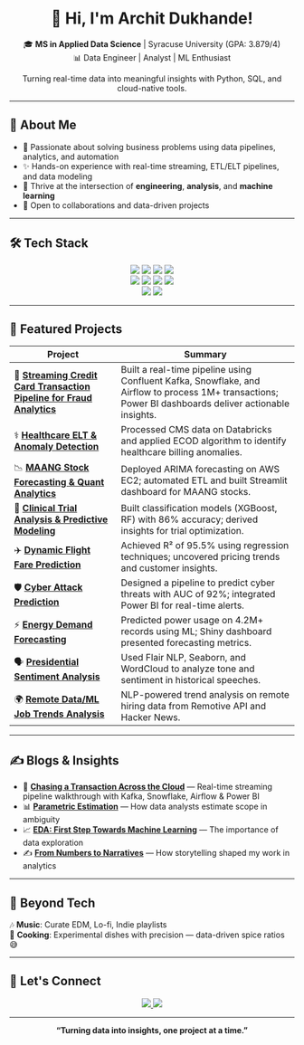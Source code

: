 <h1 align="center">👋 Hi, I'm Archit Dukhande!</h1>

<p align="center">
🎓 <strong>MS in Applied Data Science</strong> | Syracuse University (GPA: 3.879/4)<br>
📊 Data Engineer | Analyst | ML Enthusiast
</p>

<p align="center">
  Turning real-time data into meaningful insights with Python, SQL, and cloud-native tools.
</p>

---

## 🧠 About Me

- 🌼 Passionate about solving business problems using data pipelines, analytics, and automation  
- ✨ Hands-on experience with real-time streaming, ETL/ELT pipelines, and data modeling  
- 🔄 Thrive at the intersection of <strong>engineering</strong>, <strong>analysis</strong>, and <strong>machine learning</strong>  
- 🌱 Open to collaborations and data-driven projects  

---

## 🛠️ Tech Stack

<p align="center">
  <img src="https://img.shields.io/badge/Python-3776AB?style=for-the-badge&logo=python&logoColor=white"/>
  <img src="https://img.shields.io/badge/R-276DC3?style=for-the-badge&logo=r&logoColor=white"/>
  <img src="https://img.shields.io/badge/SQL-4479A1?style=for-the-badge&logo=amazon-dynamodb&logoColor=white"/>
  <img src="https://img.shields.io/badge/MS_Excel-217346?style=for-the-badge&logo=microsoft-excel&logoColor=white"/>
  <br/>
  <img src="https://img.shields.io/badge/Tableau-E97627?style=for-the-badge&logo=tableau&logoColor=white"/>
  <img src="https://img.shields.io/badge/Power_BI-F2C811?style=for-the-badge&logo=power-bi&logoColor=black"/>
  <img src="https://img.shields.io/badge/Jupyter-F37626?style=for-the-badge&logo=jupyter&logoColor=white"/>
  <img src="https://img.shields.io/badge/Git-F05032?style=for-the-badge&logo=git&logoColor=white"/>
  <br/>
  <img src="https://img.shields.io/badge/AWS-232F3E?style=for-the-badge&logo=amazon-aws&logoColor=white"/>
  <img src="https://img.shields.io/badge/Azure-0078D4?style=for-the-badge&logo=microsoft-azure&logoColor=white"/>
</p>

---

## 🚀 Featured Projects

| Project | Summary |
|--------|---------|
| 🔄 [**Streaming Credit Card Transaction Pipeline for Fraud Analytics**](https://github.com/ArchitDukhande/Streaming-Credit-Card-Transaction-Pipeline-for-Fraud-Analytics) | Built a real-time pipeline using Confluent Kafka, Snowflake, and Airflow to process 1M+ transactions; Power BI dashboards deliver actionable insights. |
| ⚕️ [**Healthcare ELT & Anomaly Detection**](https://github.com/ArchitDukhande/Healthcare-ELT-and-Anomaly-Detection) | Processed CMS data on Databricks and applied ECOD algorithm to identify healthcare billing anomalies. |
| 📉 [**MAANG Stock Forecasting & Quant Analytics**](https://github.com/ArchitDukhande/MAANG-Stock-Forecasting) | Deployed ARIMA forecasting on AWS EC2; automated ETL and built Streamlit dashboard for MAANG stocks. |
| 🎯 [**Clinical Trial Analysis & Predictive Modeling**](https://github.com/ArchitDukhande/Clinical-Trial-Analysis-and-Predictive-Modeling) | Built classification models (XGBoost, RF) with 86% accuracy; derived insights for trial optimization. |
| ✈️ [**Dynamic Flight Fare Prediction**](https://github.com/ArchitDukhande/Dynamic-Flight-Fare-Prediction) | Achieved R² of 95.5% using regression techniques; uncovered pricing trends and customer insights. |
| 🛡️ [**Cyber Attack Prediction**](https://github.com/ArchitDukhande/CyberPulse-Predictive-Threat-Detection) | Designed a pipeline to predict cyber threats with AUC of 92%; integrated Power BI for real-time alerts. |
| ⚡ [**Energy Demand Forecasting**](https://github.com/ArchitDukhande/Energy-Consumption-Prediction-using-Shiny-R) | Predicted power usage on 4.2M+ records using ML; Shiny dashboard presented forecasting metrics. |
| 🗣️ [**Presidential Sentiment Analysis**](https://github.com/ArchitDukhande/Presidential-Sentiment-Analysis) | Used Flair NLP, Seaborn, and WordCloud to analyze tone and sentiment in historical speeches. |
| 🌍 [**Remote Data/ML Job Trends Analysis**](https://github.com/ArchitDukhande/remote-hiring-insights) | NLP-powered trend analysis on remote hiring data from Remotive API and Hacker News. |

---

## ✍️ Blogs & Insights

- 🚀 [**Chasing a Transaction Across the Cloud**](https://www.linkedin.com/pulse/chasing-transaction-across-cloud-built-real-time-journey-dukhande-a1vhf) — Real-time streaming pipeline walkthrough with Kafka, Snowflake, Airflow & Power BI  
- 📊 [**Parametric Estimation**](https://www.linkedin.com/pulse/my-take-parametric-estimation-how-data-analysts-drive-archit-dukhande-p6r4f/) — How data analysts estimate scope in ambiguity  
- 📈 [**EDA: First Step Towards Machine Learning**](https://www.linkedin.com/pulse/exploratory-data-analysis-first-step-towards-machine-archit-dukhande-xlnxf/) — The importance of data exploration  
- ✍️ [**From Numbers to Narratives**](https://www.linkedin.com/pulse/from-numbers-narratives-my-journey-through-analysis-data-dukhande-3e19f/) — How storytelling shaped my work in analytics  

---

## 🎵 Beyond Tech

🎶 **Music**: Curate EDM, Lo-fi, Indie playlists  
🍳 **Cooking**: Experimental dishes with precision — data-driven spice ratios 😅  

---

## 📢 Let's Connect

<p align="center">
  <a href="https://www.linkedin.com/in/archit-dukhande/">
    <img src="https://img.shields.io/badge/LinkedIn-0A66C2?style=for-the-badge&logo=linkedin&logoColor=white"/>
  </a>
  <a href="mailto:architdukhande@gmail.com">
    <img src="https://img.shields.io/badge/Email-D14836?style=for-the-badge&logo=gmail&logoColor=white"/>
  </a>
</p>

---

<p align="center"><b>“Turning data into insights, one project at a time.”</b></p>
